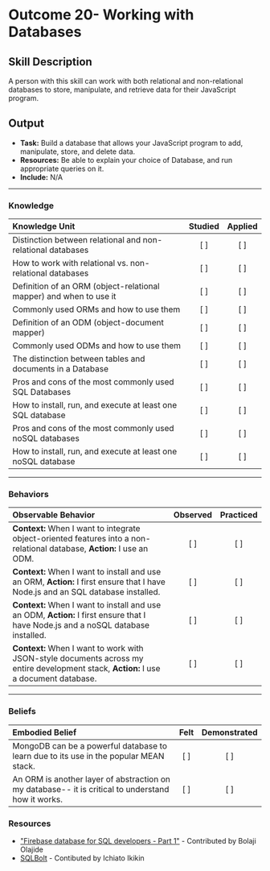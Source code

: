 # Outcome 20-  Working with Databases 

## Skill Description
A person with this skill can work with both relational and non-relational databases to store, manipulate, and retrieve data for their JavaScript program. 


## Output
- **Task:** Build a database that allows your JavaScript program to add, manipulate, store, and delete data. 
- **Resources:** Be able to explain your choice of Database, and run appropriate queries on it. 
- **Include:** N/A

-------

### Knowledge

| Knowledge Unit   |      Studied      | Applied |
|:-------------|:------------------:|:--------:|
| Distinction between relational and non-relational databases | [ ] | [ ] |
| How to work with relational vs. non-relational databases | [ ] | [ ] |
| Definition of an ORM (object-relational mapper) and when to use it | [ ] | [ ] |
| Commonly used ORMs and how to use them | [ ] | [ ] |
| Definition of an ODM (object-document mapper) | [ ] | [ ] |
| Commonly used ODMs and how to use them | [ ] | [ ] |
| The distinction between tables and documents in a Database | [ ] | [ ] |
| Pros and cons of the most commonly used SQL Databases | [ ] | [ ] | 
| How to install, run, and execute at least one SQL database | [ ] | [ ] |
| Pros and cons of the most commonly used noSQL databases | [ ] | [ ] |
| How to install, run, and execute at least one noSQL database | [ ] | [ ] |


-------

### Behaviors

| Observable Behavior   |      Observed      | Practiced |
|:-------------|:------------------:|:--------:|
| **Context:** When I want to integrate object-oriented features into a non-relational database, **Action:** I use an ODM. | [ ] | [ ]  |
| **Context:** When I want to install and use an ORM, **Action:** I first ensure that I have Node.js and an SQL database installed. | [ ] | [ ]  |
| **Context:** When I want to install and use an ODM, **Action:** I first ensure that I have Node.js and a noSQL database installed. | [ ] | [ ]  |
| **Context:** When I want to work with JSON-style documents across my entire development stack, **Action:** I use a document database. | [ ] | [ ]  |

-------

### Beliefs

| Embodied Belief   |      Felt      | Demonstrated |
|:-------------|:------------------:|:--------:|
| MongoDB can be a powerful database to learn due to its use in the popular MEAN stack. | [ ] | [ ]  |
| An ORM is another layer of abstraction on my database-- it is critical to understand how it works. | [ ] | [ ]  |


### Resources

- ["Firebase database for SQL developers - Part 1"](https://hurlatunde.github.io/firebase-database-for-sql-developers) - Contributed by Bolaji Olajide
- [SQLBolt](https://sqlbolt.com/) - Contibuted by Ichiato Ikikin
